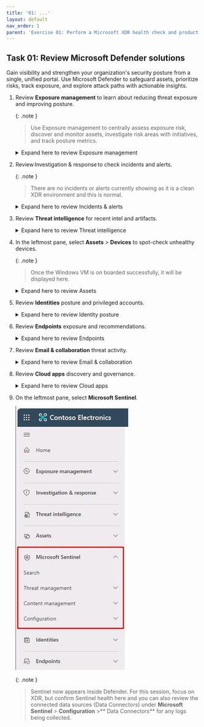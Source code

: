 ```yaml
---
title: '01: ...'
layout: default
nav_order: 1
parent: 'Exercise 01: Perform a Microsoft XDR health check and product familiarization'
---
```


## Task 01: Review Microsoft Defender solutions

Gain visibility and strengthen your organization's security posture from a single, unified portal. Use Microsoft Defender to safeguard assets, prioritize risks, track exposure, and explore attack paths with actionable insights.


1. Review **Exposure management** to learn about reducing threat exposure and improving posture.

    {: .note }
    > Use Exposure management to centrally assess exposure risk, discover and monitor assets, investigate risk areas with initiatives, and track posture metrics.

    <details markdown='block'>
    <summary>Expand here to review Exposure management</summary>


    - In the leftmost pane, select **Exposure management** > **Secure score**.  

    - Review your organizations Secure Score and high-risk exposures.

        ![01-Exposure-Management.png](../../media/01-Exposure-Management.png) 

    - Observe recommendations and asset classes driving the exposure.

        ![02-Exposure-Management.png](../../media/02-Exposure-Management.png)   

    </details>

1. Review Investigation & response to check incidents and alerts. 

    {: .note }
    > There are no incidents or alerts currently showing as it is a clean XDR environment and this is normal. 

    <details markdown='block'>
    <summary>Expand here to review Incidents & alerts</summary>
    
    - In the leftmost pane, select **Investigation & response** > **Incidents & alerts** > **Incidents**.

    - Set the time filter to **1 Day**; review incidents.  
      
      ![03-Investigation-Response.png](../../media/03-Investigation-Response.png)

    - In the leftmost pane, under the same subcategory, select **Alerts**, then review alerts for **1 Day**.  
      
      ![04-Investigation-Response.png](../../media/04-Investigation-Response.png)

    </details>

1. Review **Threat intelligence** for recent intel and artifacts.

    <details markdown='block'>
    <summary>Expand here to review Threat intelligence</summary>

    - In the leftmost pane, select **Threat intelligence**, then **Intel explorer**.

    - Skim recent articles relevant to your environment.  
      
      ![05-Threat-Intelligence.png](../../media/05-Threat-Intelligence.png)

    </details>

1. In the leftmost pane, select **Assets** > **Devices** to spot-check unhealthy devices. 

    {: .note }
    > Once the Windows VM is on boarded successfully, it will be displayed here.

    <details markdown='block'>
    <summary>Expand here to review Assets</summary>

    - In the leftmost pane, select **Assets** > **Devices** to spot-check unhealthy devices.  
      
      ![06-Assets.png](../../media/06-Assets.png) 

    - In the leftmost pane, select **Assets** > **Identities** to review highly privileged identities.  
      
      ![07-Assets.png](../../media/07-Assets.png) 

    - In the leftmost pane, select **Assets** > **Applications** to review newly discovered and untagged high-risk, high-traffic, and GenAI apps.  
      
      ![08-Assets.png](../../media/08-Assets.png)

    </details>

1. Review **Identities** posture and privileged accounts.

    <details markdown='block'>
    <summary>Expand here to review Identity posture</summary>

    - In the leftmost pane, select **Identities** > **Dashboard**.  
      
      ![09-Identities.png](../../media/09-Identities.png)  

    - Review **Identity posture** and highly privileged identities.  
      
      ![10-Identities.png](../../media/10-Identities.png)

    </details>

1. Review **Endpoints** exposure and recommendations.

    <details markdown='block'>
    <summary>Expand here to review Endpoints</summary>

    - In the leftmost pane, select **Endpoints**, then **Vulnerability management** and then **Dashboard**.  
      
      ![11-Endpoints.png](../../media/11-Endpoints.png)  

    - Review exposure score and top recommendations.

    - View your exposure score, which is associated with devices in your company.

    - View your top security recommendations, such as addressing impaired communications with devices, turning on firewall protection, or updating Microsoft Defender Antivirus definitions.

    - View remediation activities, such as any files that were sent to quarantine, or vulnerabilities found on devices.

    - Turn On: **Live Response**, **Live response for servers**, and **Live response unsigned script execution**, then select **Save preferences**.

       ![Containment-43.png](../../media/Containment-43.png)

    </details>

1. Review **Email & collaboration** threat activity.

    <details markdown='block'>
    <summary>Expand here to review Email & collaboration</summary>


    - In the leftmost pane, select **Email & collaboration**, then **Explorer**.

    - Review recent threats.

        {: .note }
        > Provides information around recent email threats (Phish, malware, spam, URLs, attachments and campaigns), pivot into message details and take response actions.  
      
      ![12-Email-Collaboration.png](../../media/12-Email-Collaboration.png)
    </details>

1. Review **Cloud apps** discovery and governance.

    <details markdown='block'>
    <summary>Expand here to review Cloud apps</summary>

    - In the leftmost pane, select **Cloud apps**, then **Cloud discovery**.

    - Review discovered applications and governance alerts.  
      
      ![12-CloudApps.png](../../media/12-CloudApps.png)

    </details>

1. On the leftmost pane, select **Microsoft Sentinel**.

    ![jopgbuub.jpg](../../media/jopgbuub.jpg)

    {: .note }
    > Sentinel now appears inside Defender. For this session, focus on XDR, but confirm Sentinel health here and you can also review the connected data sources (Data Connectors) under **Microsoft Sentinel** > **Configuration** >** Data Connectors** for any logs being collected. 
